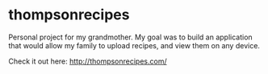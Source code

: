 # thompsonrecipes

Personal project for my grandmother. My goal was to build an application that would allow my family to upload recipes, and view them on any device.

Check it out here: http://thompsonrecipes.com/
